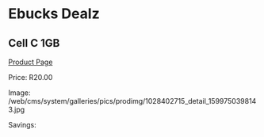 
# Ebucks Dealz
## Cell C 1GB
[Product Page](https://www.ebucks.com/web/shop/productSelected.do?prodId=1028402715&catId=300)

Price: R20.00

Image: /web/cms/system/galleries/pics/prodimg/1028402715_detail_1599750398143.jpg

Savings: 


	